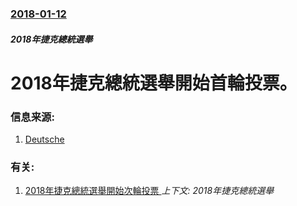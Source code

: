 ### [2018-01-12](/zh/news/2018/01/12/index.md)

##### 2018年捷克總統選舉
# 2018年捷克總統選舉開始首輪投票。 




### 信息来源:

1. [Deutsche](http://www.dw.com/en/czech-republic-starts-voting-for-president/a-42120263)

### 有关:

1. [2018年捷克總統選舉開始次輪投票 ](/zh/news/2018/01/26/2018年捷克總統選舉開始次輪投票.md) _上下文: 2018年捷克總統選舉_
